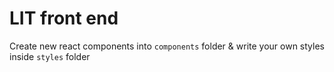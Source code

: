 # LIT front end

Create new react components into `components` folder & write your own styles inside `styles` folder